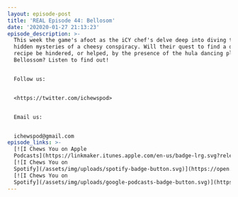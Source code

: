 ```yaml
---
layout: episode-post
title: 'REAL Episode 44: Bellosom'
date: '202020-01-27 21:13:23'
episode_description: >-
  This week the game's afoot as the iCY chef's delve deep into diving the long
  hidden mysteries of a cheesy conspiracy. Will their quest to find a delicious
  recipe be hindered, or helped, by the presence of the hula dancing plant
  Bellossom? Listen to find out!


  Follow us:


  <https://twitter.com/ichewspod>


  Email us:


  ichewspod@gmail.com
episode_links: >-
  [![I Chews You on Apple
  Podcasts](https://linkmaker.itunes.apple.com/en-us/badge-lrg.svg?releaseDate=2019-04-16T00:00:00Z&kind=podcast&bubble=podcasts)](https://podcasts.apple.com/us/podcast/i-chews-you/id1455409177?i=1000463254474) 
  [![I Chews You on
  Spotify](/assets/img/uploads/spotify-badge-button.svg)](https://open.spotify.com/episode/39IvXbqyo6jEstD7M6xTUd?si=LK2NUBprRxm6a0hjPOEROQ) 
  [![I Chews You on
  Spotify](/assets/img/uploads/google-podcasts-badge-button.svg)](https://podcasts.google.com/?feed=aHR0cDovL2ljaGV3c3lvdS5saWJzeW4uY29tL3Jzcw&episode=NjBkMzE4MTItNDRkNS00ZTg3LThkOGMtNDZjNmJmZDg0NWMw)
---
```


